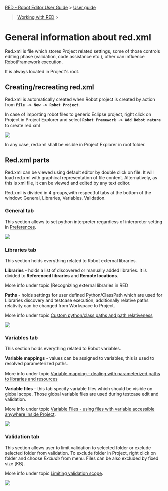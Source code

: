 [RED - Robot Editor User Guide](..\\..\\) > [User guide](..\\user_guide.md)
> [Working with RED](..\\working_with_RED.md) >

# General information about red.xml

Red.xml is file which stores Project related settings, some of those controls
editing phase (validation, code assistance etc.), other can influence
RobotFramework execution.

It is always located in Project's root.

## Creating/recreating red.xml

Red.xml is automatically created when Robot project is created by action from
**`File -> New -> Robot Project`**.

In case of importing robot files to generic Eclipse project, right click on
Project in Project Explorer and select **`Robot Framework -> Add Robot
nature`** to create red.xml

![](images/add_robot_nature.png)  
  

In any case, red.xml shall be visible in Project Explorer in root folder.

## Red.xml parts

Red.xml can be viewed using default editor by double click on file. It will
load red.xml with graphical representation of file content. Alternatively, as
this is xml file, it can be viewed and edited by any text editor.

Red.xml is divided in 4 groups,with respectful tabs at the bottom of the
window: General, Libraries, Variables, Validation.

### General tab

This section allows to set python interpreter regardless of interpreter
setting in [Preferences](../launching/launch_prefs.md).

![](images/red_xml_general_tab.png)  
  

### Libraries tab

This section holds everything related to Robot external libraries.

**Libraries** \- holds a list of discovered or manually added libraries. It is
divided to **Referenced libraries** and **Remote locations**.

More info under topic [Recognizing external libraries in RED

**Paths** \- holds settings for user defined Python/ClassPath which are used
for Libraries discovery and testcase execution, additionally relative paths
relativity can be changed from Workspace to Project.

More info under topic [Custom python/class paths and path
relativeness](custom_paths_relatve.md)

![](images/red_xml_libraries_tab.png)  
  

### Variables tab

This section holds everything related to Robot variables.

**Variable mappings** \- values can be assigned to variables, this is used to
resolved parameterized paths.

More info under topic [Variable mapping - dealing with parameterized paths to
libraries and resources](variable_mapping.md)

**Variable files** \- this tab specify variable files which should be visible
on global scope. Those global variable files are used during testcase edit and
validation.

More info under topic [Variable Files - using files with variable accessible
anywhere inside Project](variable_files.md).

![](images/red_xml_variables_tab.png)  
  

### Validation tab

This section allows user to limit validation to selected folder or exclude
selected folder from validation. To exclude folder in Project, right click on
folder and choose _Exclude_ from menu. Files can be also excluded by fixed
size [KB].

More info under topic [Limiting validation scope](../validation/scope.md).

![](images/red_xml_validation_tab.png)  
  

